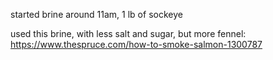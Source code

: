started brine around 11am, 1 lb of sockeye

used this brine, with less salt and sugar, but more fennel: https://www.thespruce.com/how-to-smoke-salmon-1300787
